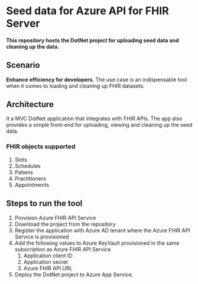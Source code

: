 # Seed data for Azure API for FHIR Server

#### This repository hosts the DotNet project for uploading seed data and cleaning up the data.

## Scenario

**Enhance efficiency for developers**. The use case is an indispensable tool when it comes to loading and cleaning up FHIR datasets.



## Architecture
It a MVC DotNet application that integrates with FHIR APIs. The app also provides a simple front-end for uploading, viewing and cleaning up the seed data. 

### FHIR objects supported
1. Slots
2. Schedules
3. Patiens
4. Practitioners
5. Appointments

## Steps to run the tool
1. Provision Azure FHIR API Service
2. Download the project from the repository
3. Register the application with Azure AD tenant where the Azure FHIR API Service is provisioned
4. Add the following values to Azure KeyVault provisioned in the same subscription as Azure FHIR API Service
    1. Application client ID
    2. Application secret
    3. Azure FHIR API URL
6. Deploy the DotNet project to Azure App Service.

   
